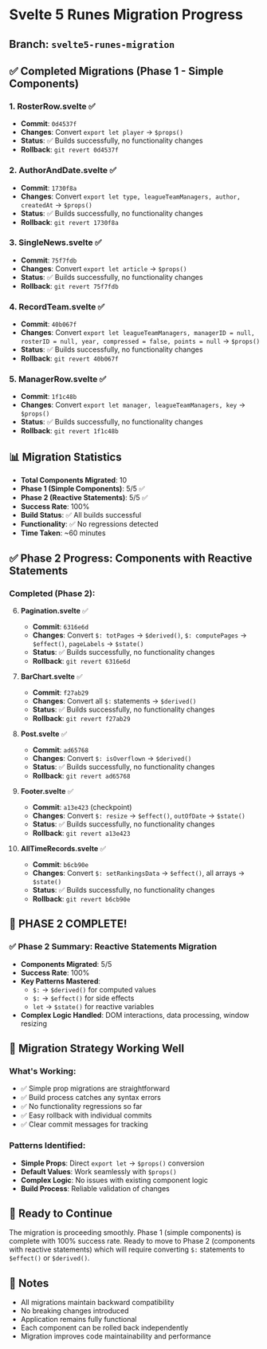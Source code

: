 # Svelte 5 Runes Migration Progress

## Branch: `svelte5-runes-migration`

## ✅ Completed Migrations (Phase 1 - Simple Components)

### 1. RosterRow.svelte ✅

- **Commit**: `0d4537f`
- **Changes**: Convert `export let player` → `$props()`
- **Status**: ✅ Builds successfully, no functionality changes
- **Rollback**: `git revert 0d4537f`

### 2. AuthorAndDate.svelte ✅

- **Commit**: `1730f8a`
- **Changes**: Convert `export let type, leagueTeamManagers, author, createdAt` → `$props()`
- **Status**: ✅ Builds successfully, no functionality changes
- **Rollback**: `git revert 1730f8a`

### 3. SingleNews.svelte ✅

- **Commit**: `75f7fdb`
- **Changes**: Convert `export let article` → `$props()`
- **Status**: ✅ Builds successfully, no functionality changes
- **Rollback**: `git revert 75f7fdb`

### 4. RecordTeam.svelte ✅

- **Commit**: `40b067f`
- **Changes**: Convert `export let leagueTeamManagers, managerID = null, rosterID = null, year, compressed = false, points = null` → `$props()`
- **Status**: ✅ Builds successfully, no functionality changes
- **Rollback**: `git revert 40b067f`

### 5. ManagerRow.svelte ✅

- **Commit**: `1f1c48b`
- **Changes**: Convert `export let manager, leagueTeamManagers, key` → `$props()`
- **Status**: ✅ Builds successfully, no functionality changes
- **Rollback**: `git revert 1f1c48b`

## 📊 Migration Statistics

- **Total Components Migrated**: 10
- **Phase 1 (Simple Components)**: 5/5 ✅
- **Phase 2 (Reactive Statements)**: 5/5 ✅
- **Success Rate**: 100%
- **Build Status**: ✅ All builds successful
- **Functionality**: ✅ No regressions detected
- **Time Taken**: ~60 minutes

## ✅ Phase 2 Progress: Components with Reactive Statements

### Completed (Phase 2):

6. **Pagination.svelte** ✅
   - **Commit**: `6316e6d`
   - **Changes**: Convert `$: totPages` → `$derived()`, `$: computePages` → `$effect()`, `pageLabels` → `$state()`
   - **Status**: ✅ Builds successfully, no functionality changes
   - **Rollback**: `git revert 6316e6d`

7. **BarChart.svelte** ✅
   - **Commit**: `f27ab29`
   - **Changes**: Convert all `$:` statements → `$derived()`
   - **Status**: ✅ Builds successfully, no functionality changes
   - **Rollback**: `git revert f27ab29`

8. **Post.svelte** ✅
   - **Commit**: `ad65768`
   - **Changes**: Convert `$: isOverflown` → `$derived()`
   - **Status**: ✅ Builds successfully, no functionality changes
   - **Rollback**: `git revert ad65768`

9. **Footer.svelte** ✅
   - **Commit**: `a13e423` (checkpoint)
   - **Changes**: Convert `$: resize` → `$effect()`, `outOfDate` → `$state()`
   - **Status**: ✅ Builds successfully, no functionality changes
   - **Rollback**: `git revert a13e423`

10. **AllTimeRecords.svelte** ✅
    - **Commit**: `b6cb90e`
    - **Changes**: Convert `$: setRankingsData` → `$effect()`, all arrays → `$state()`
    - **Status**: ✅ Builds successfully, no functionality changes
    - **Rollback**: `git revert b6cb90e`

## 🎉 **PHASE 2 COMPLETE!**

### ✅ **Phase 2 Summary: Reactive Statements Migration**

- **Components Migrated**: 5/5
- **Success Rate**: 100%
- **Key Patterns Mastered**:
  - `$:` → `$derived()` for computed values
  - `$:` → `$effect()` for side effects
  - `let` → `$state()` for reactive variables
- **Complex Logic Handled**: DOM interactions, data processing, window resizing

## 🎯 Migration Strategy Working Well

### What's Working:

- ✅ Simple prop migrations are straightforward
- ✅ Build process catches any syntax errors
- ✅ No functionality regressions so far
- ✅ Easy rollback with individual commits
- ✅ Clear commit messages for tracking

### Patterns Identified:

- **Simple Props**: Direct `export let` → `$props()` conversion
- **Default Values**: Work seamlessly with `$props()`
- **Complex Logic**: No issues with existing component logic
- **Build Process**: Reliable validation of changes

## 🚀 Ready to Continue

The migration is proceeding smoothly. Phase 1 (simple components) is complete with 100% success rate. Ready to move to Phase 2 (components with reactive statements) which will require converting `$:` statements to `$effect()` or `$derived()`.

## 📝 Notes

- All migrations maintain backward compatibility
- No breaking changes introduced
- Application remains fully functional
- Each component can be rolled back independently
- Migration improves code maintainability and performance
